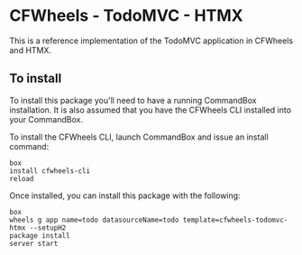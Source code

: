 # CFWheels - TodoMVC - HTMX

This is a reference implementation of the TodoMVC application in CFWheels and HTMX. 

## To install

To install this package you'll need to have a running CommandBox installation. It is also assumed that you have the CFWheels CLI installed into your CommandBox. 

To install the CFWheels CLI, launch CommandBox and issue an install command:

```
box 
install cfwheels-cli
reload
```

Once installed, you can install this package with the following:

```
box
wheels g app name=todo datasourceName=todo template=cfwheels-todomvc-htmx --setupH2
package install
server start
```
